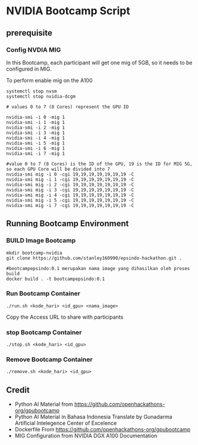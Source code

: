 # NVIDIA Bootcamp Script

## prerequisite

### Config NVDIA MIG
In this Bootcamp, each participant will get one mig of 5GB, so it needs to be configured in MIG.

To perform enable mig on the A100

```
systemctl stop nvsm
systemctl stop nvidia-dcgm

# values 0 to 7 (8 Cores) represent the GPU ID

nvidia-smi -i 0 -mig 1
nvidia-smi -i 1 -mig 1
nvidia-smi -i 2 -mig 1
nvidia-smi -i 3 -mig 1
nvidia-smi -i 4 -mig 1
nvidia-smi -i 5 -mig 1
nvidia-smi -i 6 -mig 1
nvidia-smi -i 7 -mig 1

#value 0 to 7 (8 Cores) is the ID of the GPU, 19 is the ID for MIG 5G, so each GPU Core will be divided into 7
nvidia-smi mig -i 0 -cgi 19,19,19,19,19,19,19 -C
nvidia-smi mig -i 1 -cgi 19,19,19,19,19,19,19 -C
nvidia-smi mig -i 2 -cgi 19,19,19,19,19,19,19 -C
nvidia-smi mig -i 3 -cgi 19,19,19,19,19,19,19 -C
nvidia-smi mig -i 4 -cgi 19,19,19,19,19,19,19 -C
nvidia-smi mig -i 5 -cgi 19,19,19,19,19,19,19 -C
nvidia-smi mig -i 7 -cgi 19,19,19,19,19,19,19 -C

```

## Running Bootcamp Environment

### BUILD Image Bootcamp

```
mkdir bootcamp-nvidia
git clone https://github.com/stanley160990/epsindo-hackathon.git .

#bootcampepsindo:0.1 merupakan nama image yang dihasilkan oleh proses build
docker build . -t bootcampepsindo:0.1
```
### Run Bootcamp Container
```
./run.sh <kode_hari> <id_gpu> <nama_image>
```

Copy the Access URL to share with participants

### stop Bootcamp Container
```
./stop.sh <kode_hari> <id_gpu>
```
### Remove Bootcamp Container
```
./remove.sh <kode_hari> <id_gpu>
```

## Credit

* Python AI Material from https://github.com/openhackathons-org/gpubootcamp
* Python AI Material in Bahasa Indonesia Translate by Gunadarma Artificial Intelegence Center of Excelence
* Dockerfile From https://github.com/openhackathons-org/gpubootcamp
* MIG Configuration from NVIDIA DGX A100 Documentation